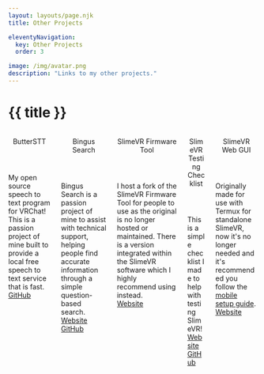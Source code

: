 ```yaml
---
layout: layouts/page.njk
title: Other Projects

eleventyNavigation:
  key: Other Projects
  order: 3

image: /img/avatar.png
description: "Links to my other projects."
---
```


# {{ title }}

<div class="columns is-multiline">
<div class="column is-half">
    <div class="card">
        <header class="card-header">
            <p class="card-header-title">ButterSTT</p>
        </header>
        <div class="card-content">
            <div class="content">
                My open source speech to text program for VRChat! This is a passion project of mine built to provide a local free speech to text service that is fast.
            </div>
        </div>
        <footer class="card-footer is-nowrap is-flex-wrap-wrap">
            <a class="card-footer-item" href="https://github.com/ButterscotchV/ButterSTT" target="_blank" rel="noopener">GitHub</a>
        </footer>
    </div>
</div>

<div class="column is-half">
    <div class="card">
        <header class="card-header">
            <p class="card-header-title">Bingus Search</p>
        </header>
        <div class="card-content">
            <div class="content">
                Bingus Search is a passion project of mine to assist with technical support, helping people find accurate information through a simple question-based search.
            </div>
        </div>
        <footer class="card-footer is-nowrap is-flex-wrap-wrap">
            <a class="card-footer-item" href="https://bingus.bscotch.ca/" target="_blank" rel="noopener">Website</a>
            <a class="card-footer-item" href="https://github.com/SlimeVR/Bingus-Search" target="_blank" rel="noopener">GitHub</a>
        </footer>
    </div>
</div>

<div class="column is-half">
    <div class="card">
        <header class="card-header">
            <p class="card-header-title">SlimeVR Firmware Tool</p>
        </header>
        <div class="card-content">
            <div class="content">
                I host a fork of the SlimeVR Firmware Tool for people to use as the original is no longer hosted or maintained. There is a version integrated within the SlimeVR software which I highly recommend using instead.
            </div>
        </div>
        <footer class="card-footer is-nowrap is-flex-wrap-wrap">
            <a class="card-footer-item" href="https://slimevr-firmware.bscotch.ca/" target="_blank" rel="noopener">Website</a>
        </footer>
    </div>
</div>

<div class="column is-half">
    <div class="card">
        <header class="card-header">
            <p class="card-header-title">SlimeVR Testing Checklist</p>
        </header>
        <div class="card-content">
            <div class="content">
                This is a simple checklist I made to help with testing SlimeVR!
            </div>
        </div>
        <footer class="card-footer is-nowrap is-flex-wrap-wrap">
            <a class="card-footer-item" href="https://slimevr-testing.bscotch.ca/" target="_blank" rel="noopener">Website</a>
            <a class="card-footer-item" href="https://github.com/ButterscotchV/SlimeVR-Integration-Testing" target="_blank" rel="noopener">GitHub</a>
        </footer>
    </div>
</div>

<div class="column is-half">
    <div class="card">
        <header class="card-header">
            <p class="card-header-title">SlimeVR Web GUI</p>
        </header>
        <div class="card-content">
            <div class="content">
                Originally made for use with Termux for standalone SlimeVR, now it's no longer needed and it's recommended you follow the <a href="https://docs.slimevr.dev/tools/mobile-installation.html" target="_blank" rel="noopener">mobile setup guide</a>.
            </div>
        </div>
        <footer class="card-footer is-nowrap is-flex-wrap-wrap">
            <a class="card-footer-item" href="https://slimevr-gui.bscotch.ca/" target="_blank" rel="noopener">Website</a>
        </footer>
    </div>
</div>
</div>
